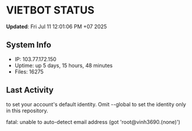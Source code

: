 # VIETBOT STATUS
**Updated**: Fri Jul 11 12:01:06 PM +07 2025

## System Info
- IP: 103.77.172.150
- Uptime: up 5 days, 15 hours, 48 minutes
- Files: 16275

## Last Activity

to set your account's default identity.
Omit --global to set the identity only in this repository.

fatal: unable to auto-detect email address (got 'root@vinh3690.(none)')
